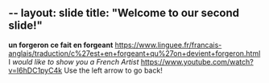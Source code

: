 --
layout: slide 
title: "Welcome to our second slide!"
---
**un forgeron ce fait en forgeant** https://www.linguee.fr/francais-anglais/traduction/c%27est+en+forgeant+qu%27on+devient+forgeron.html  I *would like to show you a French Artist* https://www.youtube.com/watch?v=I6hDC1pyC4k 
Use the left arrow to go back!
